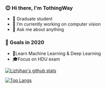 ### 😊 Hi there, I'm TothingWay

- 🌱 Graduate student
- 🔭 I’m currently working on computer vision
- 💬 Ask me about anything

### 🚀 Goals in 2020

- 🍃Learn Machine Learning & Deep Learning
- 🎓Focus on HDU exam

[![Lizhihao's github stats](https://github-readme-stats.vercel.app/api?username=LiZhiHao97&show_icons=true&theme=dracula)](https://github.com/anuraghazra/github-readme-stats)

[![Top Langs](https://github-readme-stats.vercel.app/api/top-langs/?username=LiZhiHao97&layout=compact)](https://github.com/anuraghazra/github-readme-stats)



<!--
**LiZhiHao97/LiZhiHao97** is a ✨ _special_ ✨ repository because its `README.md` (this file) appears on your GitHub profile.

Here are some ideas to get you started:

- 🔭 I’m currently working on ...
- 🌱 I’m currently learning ...
- 👯 I’m looking to collaborate on ...
- 🤔 I’m looking for help with ...
- 💬 Ask me about ...
- 📫 How to reach me: ...
- 😄 Pronouns: ...
- ⚡ Fun fact: ...
-->
